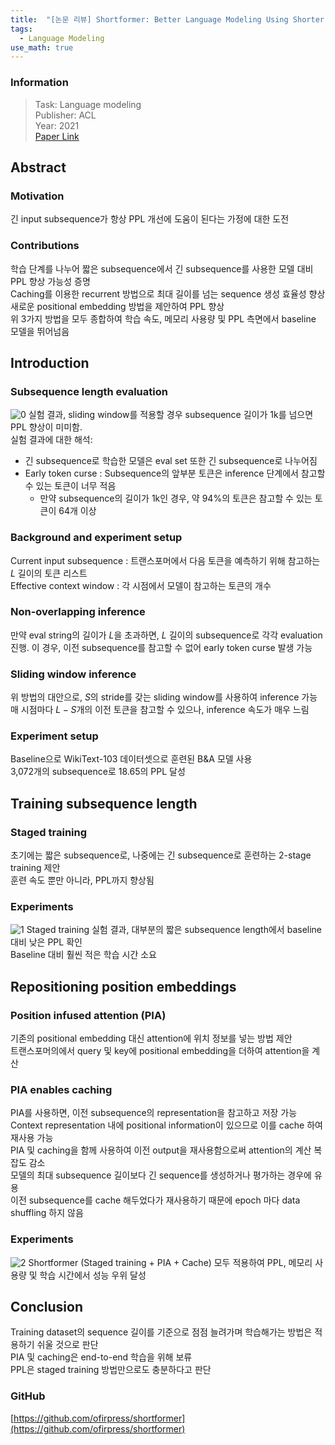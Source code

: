 ```yaml
---
title:  "[논문 리뷰] Shortformer: Better Language Modeling Using Shorter Inputs"
tags:
  - Language Modeling
use_math: true
---
```


### Information
> Task: Language modeling \
> Publisher: ACL \
> Year: 2021 \
> [Paper Link](https://arxiv.org/pdf/2012.15832.pdf)

## Abstract
### Motivation
긴 input subsequence가 항상 PPL 개선에 도움이 된다는 가정에 대한 도전

### Contributions
학습 단계를 나누어 짧은 subsequence에서 긴 subsequence를 사용한 모델 대비 PPL 향상 가능성 증명\
Caching를 이용한 recurrent 방법으로 최대 길이를 넘는 sequence 생성 효율성 향상\
새로운 positional embedding 방법을 제안하여 PPL 향상\
위 3가지 방법을 모두 종합하여 학습 속도, 메모리 사용량 및 PPL 측면에서 baseline 모델을 뛰어넘음

## Introduction
### Subsequence length evaluation
![0](https://squiduu.github.io/assets/images/review/shortformer/0.png)
실험 결과, sliding window를 적용할 경우 subsequence 길이가 1k를 넘으면 PPL 향상이 미미함.\
실험 결과에 대한 해석:
- 긴 subsequence로 학습한 모델은 eval set 또한 긴 subsequence로 나누어짐
- Early token curse : Subsequence의 앞부분 토큰은 inference 단계에서 참고할 수 있는 토큰이 너무 적음
    - 만약 subsequence의 길이가 1k인 경우, 약 94%의 토큰은 참고할 수 있는 토큰이 64개 이상

### Background and experiment setup
Current input subsequence : 트랜스포머에서 다음 토큰을 예측하기 위해 참고하는 $L$ 길이의 토큰 리스트\
Effective context window : 각 시점에서 모델이 참고하는 토큰의 개수

### Non-overlapping inference
만약 eval string의 길이가 $L$을 초과하면, $L$ 길이의 subsequence로 각각 evaluation 진행. 이 경우, 이전 subsequence를 참고할 수 없어 early token curse 발생 가능

### Sliding window inference
위 방법의 대안으로, $S$의 stride를 갖는 sliding window를 사용하여 inference 가능\
매 시점마다 $L-S$개의 이전 토큰을 참고할 수 있으나, inference 속도가 매우 느림

### Experiment setup
Baseline으로 WikiText-103 데이터셋으로 훈련된 B&A 모델 사용\
3,072개의 subsequence로 18.65의 PPL 달성

## Training subsequence length
### Staged training
초기에는 짧은 subsequence로, 나중에는 긴 subsequence로 훈련하는 2-stage training 제안\
훈련 속도 뿐만 아니라, PPL까지 향상됨

### Experiments
![1](https://squiduu.github.io/assets/images/review/shortformer/1.png)
Staged training 실험 결과, 대부분의 짧은 subsequence length에서 baseline 대비 낮은 PPL 확인\
Baseline 대비 훨씬 적은 학습 시간 소요

## Repositioning position embeddings
### Position infused attention (PIA)
기존의 positional embedding 대신 attention에 위치 정보를 넣는 방법 제안\
트랜스포머의에서 query 및 key에 positional embedding을 더하여 attention을 계산

### PIA enables caching
PIA를 사용하면, 이전 subsequence의 representation을 참고하고 저장 가능\
Context representation 내에 positional information이 있으므로 이를 cache 하여 재사용 가능\
PIA 및 caching을 함께 사용하여 이전 output을 재사용함으로써 attention의 계산 복잡도 감소\
모델의 최대 subsequence 길이보다 긴 sequence를 생성하거나 평가하는 경우에 유용\
이전 subsequence를 cache 해두었다가 재사용하기 때문에 epoch 마다 data shuffling 하지 않음

### Experiments
![2](https://squiduu.github.io/assets/images/review/shortformer/2.png)
Shortformer (Staged training + PIA + Cache) 모두 적용하여 PPL, 메모리 사용량 및 학습 시간에서 성능 우위 달성

## Conclusion
Training dataset의 sequence 길이를 기준으로 점점 늘려가며 학습해가는 방법은 적용하기 쉬울 것으로 판단\
PIA 및 caching은 end-to-end 학습을 위해 보류\
PPL은 staged training 방법만으로도 충분하다고 판단

### GitHub
[https://github.com/ofirpress/shortformer](https://github.com/ofirpress/shortformer)